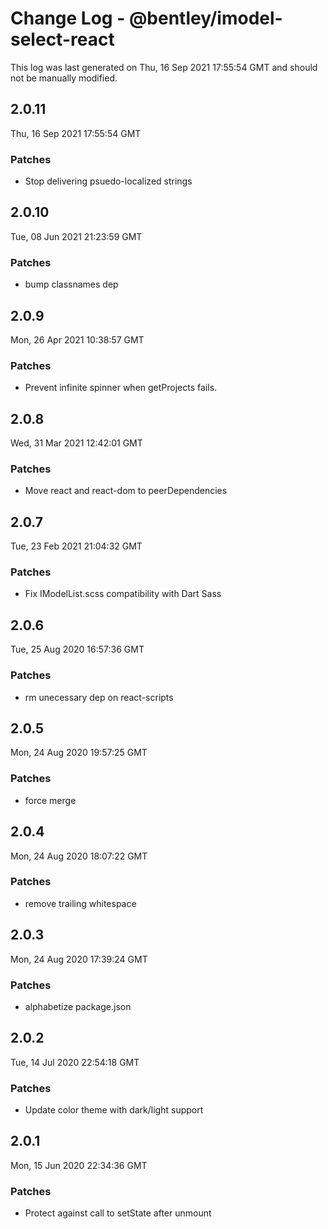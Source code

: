 # Change Log - @bentley/imodel-select-react

This log was last generated on Thu, 16 Sep 2021 17:55:54 GMT and should not be manually modified.

## 2.0.11
Thu, 16 Sep 2021 17:55:54 GMT

### Patches

- Stop delivering psuedo-localized strings

## 2.0.10
Tue, 08 Jun 2021 21:23:59 GMT

### Patches

- bump classnames dep

## 2.0.9
Mon, 26 Apr 2021 10:38:57 GMT

### Patches

- Prevent infinite spinner when getProjects fails.

## 2.0.8
Wed, 31 Mar 2021 12:42:01 GMT

### Patches

- Move react and react-dom to peerDependencies

## 2.0.7
Tue, 23 Feb 2021 21:04:32 GMT

### Patches

- Fix IModelList.scss compatibility with Dart Sass

## 2.0.6
Tue, 25 Aug 2020 16:57:36 GMT

### Patches

- rm unecessary dep on react-scripts

## 2.0.5
Mon, 24 Aug 2020 19:57:25 GMT

### Patches

- force merge

## 2.0.4
Mon, 24 Aug 2020 18:07:22 GMT

### Patches

- remove trailing whitespace

## 2.0.3
Mon, 24 Aug 2020 17:39:24 GMT

### Patches

- alphabetize package.json

## 2.0.2
Tue, 14 Jul 2020 22:54:18 GMT

### Patches

- Update color theme with dark/light support

## 2.0.1
Mon, 15 Jun 2020 22:34:36 GMT

### Patches

- Protect against call to setState after unmount

